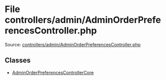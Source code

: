 File controllers/admin/AdminOrderPreferencesController.php
=========

Source: [controllers/admin/AdminOrderPreferencesController.php](https://github.com/PrestaShop/PrestaShop/blob/1.5.0.15/controllers/admin/AdminOrderPreferencesController.php)


Classes
-------

* [AdminOrderPreferencesControllerCore](class.AdminOrderPreferencesControllerCore.md)

